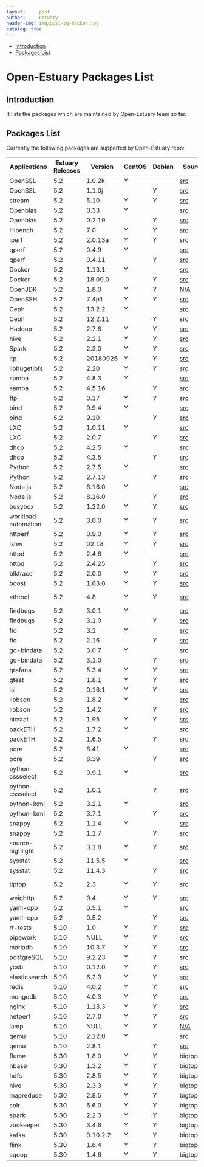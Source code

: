 ```yaml
---
layout:     post
author:     Estuary
header-img: img/post-bg-hacker.jpg
catalog: true
---
```

* [Introduction](#1)
* [Packages List](#2)

# Open-Estuary Packages List
## <a name="1">Introduction</a>  
It lists the packages which are maintained by Open-Estuary team so far.

## <a name="2">Packages List</a> 
Currently the following packages are supported by Open-Estuary repo:

|	Applications	|	Estuary Releases	|	Version	|	CentOS	|	Debian	|	Source	|	Scripts	|	Binary	|
|--|--|--|--|--|--|--|--|
|OpenSSL|5.2|1.0.2k|Y||[src](https://github.com/openssl/openssl)|[script](https://github.com/open-estuary/estuary-app/blob/master/app_install_scripts/openssl.sh)|[N/A]( )|
|OpenSSL|5.2|1.1.0j||Y|[src](https://github.com/openssl/openssl)|[script](https://github.com/open-estuary/estuary-app/blob/master/app_install_scripts/openssl.sh)|[N/A]( )|
|stream|5.2|5.10|Y|Y|[src](http://www.cs.virginia.edu/stream/FTP/Code/)|[script](https://github.com/open-estuary/estuary-app/blob/master/app_install_scripts/stream.sh)|[N/A]( )|
|Openblas|5.2|0.33|Y||[src](https://github.com/xianyi/OpenBLAS)|[script](https://github.com/open-estuary/estuary-app/blob/master/app_install_scripts/openblas.sh)|[N/A]( )|
|Openblas|5.2|0.2.19||Y|[src](https://github.com/xianyi/OpenBLAS)|[script](https://github.com/open-estuary/estuary-app/blob/master/app_install_scripts/openblas.sh)|[N/A]( )|
|Hibench|5.2|7.0|Y|Y|[src](https://github.com/Intel-bigdata/HiBench)|[script](https://github.com/open-estuary/estuary-app/blob/master/app_install_scripts/hibench.sh)|[N/A]( )|
|iperf|5.2|2.0.13a|Y|Y|[src](https://sourceforge.net/projects/iperf2/)|[script](https://github.com/open-estuary/estuary-app/blob/master/app_install_scripts/iperf.sh)|[rpm](ftp://117.78.41.188/estuary-repo/app/centos/aarch64/iperf-2.0.13a-1.el7.centos.a.aarch64.rpm)|
|qperf|5.2|0.4.9|Y||[src](https://github.com/linux-rdma/qperf)|[script](https://github.com/open-estuary/estuary-app/blob/master/app_install_scripts/qperf.sh)|[N/A]( )|
|qperf|5.2|0.4.11||Y|[src](https://github.com/linux-rdma/qperf)|[script](https://github.com/open-estuary/estuary-app/blob/master/app_install_scripts/qperf.sh)|[N/A]( )|
|Docker|5.2|1.13.1|Y||[src](https://github.com/docker/docker-ce)|[script](https://github.com/open-estuary/estuary-app/blob/master/app_install_scripts/docker.sh)|[N/A]( )|
|Docker|5.2|18.09.0||Y|[src](https://github.com/docker/docker-ce)|[script](https://github.com/open-estuary/estuary-app/blob/master/app_install_scripts/docker.sh)|[N/A]( )|
|OpenJDK|5.2|1.8.0|Y|Y|[N/A]( )|[script](https://github.com/open-estuary/estuary-app/blob/master/app_install_scripts/openjdk.sh)|[N/A]( )|
|OpenSSH|5.2|7.4p1|Y|Y|[src](https://github.com/openssh/openssh-portable)|[script](https://github.com/open-estuary/estuary-app/blob/master/app_install_scripts/openssh.sh)|[N/A]( )|
|Ceph|5.2|13.2.2|Y||[src](https://github.com/ceph/ceph)|[script](https://github.com/open-estuary/estuary-app/blob/master/app_install_scripts/ceph.sh)|[N/A]( )|
|Ceph|5.2|12.2.11||Y|[src](https://github.com/ceph/ceph)|[script](https://github.com/open-estuary/estuary-app/blob/master/app_install_scripts/ceph.sh)|[N/A]( )|
|Hadoop|5.2|2.7.6|Y|Y|[src](http://mirror.bit.edu.cn/apache/hadoop/common/)|[script](https://github.com/open-estuary/estuary-app/blob/master/app_install_scripts/hadoop.sh)|[N/A]( )|
|hive|5.2|2.2.1|Y|Y|[src](http://mirror.bit.edu.cn/apache/hive/)|[script](https://github.com/open-estuary/estuary-app/blob/master/app_install_scripts/hive.sh)|[N/A]( )|
|Spark|5.2|2.3.0|Y|Y|[src](http://mirror.bit.edu.cn/apache/spark/)|[script](https://github.com/open-estuary/estuary-app/blob/master/app_install_scripts/spark.sh)|[N/A]( )|
|ltp|5.2|20180926|Y|Y|[src](https://github.com/linux-test-project/ltp)|[script](https://github.com/open-estuary/estuary-app/blob/master/app_install_scripts/ltp.sh)|[rpm](ftp://117.78.41.188/estuary-repo/app/centos/aarch64/ltp-full-20180926-1.el7.aarch64.rpm)|
|libhugetlbfs|5.2|2.20|Y|Y|[src](https://github.com/libhugetlbfs/libhugetlbfs)|[script](https://github.com/open-estuary/estuary-app/blob/master/app_install_scripts/libhugetlbfs.sh)|[N/A]( )|
|samba|5.2|4.8.3|Y||[src](https://github.com/samba-team/samba)|[script](https://github.com/open-estuary/estuary-app/blob/master/app_install_scripts/samba.sh)|[N/A]( )|
|samba|5.2|4.5.16||Y|[src](https://github.com/samba-team/samba)|[script](https://github.com/open-estuary/estuary-app/blob/master/app_install_scripts/samba.sh)|[N/A]( )|
|ftp|5.2|0.17|Y|Y|[src](https://github.com/open-estuary/estuary-app/blob/master/app_install_scripts/ftp.sh)|[N/A]( )|[N/A]( )|
|bind|5.2|9.9.4|Y||[src](https://github.com/isc-projects/bind9)|[script](https://github.com/open-estuary/estuary-app/blob/master/app_install_scripts/bind.sh)|[N/A]( )|
|bind|5.2|9.10||Y|[src](https://github.com/isc-projects/bind9)|[script](https://github.com/open-estuary/estuary-app/blob/master/app_install_scripts/bind.sh)|[N/A]( )|
|LXC|5.2|1.0.11|Y||[src](https://github.com/lxc/lxc)|[script](https://github.com/open-estuary/estuary-app/blob/master/app_install_scripts/lxc.sh)|[N/A]( )|
|LXC|5.2|2.0.7||Y|[src](https://github.com/lxc/lxc)|[script](https://github.com/open-estuary/estuary-app/blob/master/app_install_scripts/lxc.sh)|[N/A]( )|
|dhcp|5.2|4.2.5|Y||[src](https://github.com/freebsd/freebsd/tree/master/sbin/dhclient)|[script](https://github.com/open-estuary/estuary-app/blob/master/app_install_scripts/dhcp.sh)|[N/A]( )|
|dhcp|5.2|4.3.5||Y|[src](https://github.com/freebsd/freebsd/tree/master/sbin/dhclient)|[script](https://github.com/open-estuary/estuary-app/blob/master/app_install_scripts/dhcp.sh)|[N/A]( )|
|Python|5.2|2.7.5|Y||[src](https://github.com/python/cpython)|[script](https://github.com/open-estuary/estuary-app/blob/master/app_install_scripts/python.sh)|[N/A]( )|
|Python|5.2|2.7.13||Y|[src](https://github.com/python/cpython)|[script](https://github.com/open-estuary/estuary-app/blob/master/app_install_scripts/python.sh)|[N/A]( )|
|Node.js|5.2|6.16.0|Y||[src](https://github.com/nodejs/node)|[script](https://github.com/open-estuary/estuary-app/blob/master/app_install_scripts/nodejs.sh)|[N/A]( )|
|Node.js|5.2|8.16.0||Y|[src](https://github.com/nodejs/node)|[script](https://github.com/open-estuary/estuary-app/blob/master/app_install_scripts/nodejs.sh)|[N/A]( )|
|busybox|5.2|1.22.0|Y|Y|[src](https://busybox.net/downloads/)|[script](https://github.com/open-estuary/estuary-app/blob/master/app_install_scripts/busybox.sh)|[N/A]( )|
|workload-automation|5.2|3.0.0|Y|Y|[src](https://github.com/ARM-software/workload-automation)|[script](https://github.com/open-estuary/estuary-app/blob/master/app_install_scripts/workload-automation.sh)|[N/A]( )|
|httperf|5.2|0.9.0|Y|Y|[src](https://github.com/httperf/httperf)|[script](https://github.com/open-estuary/estuary-app/blob/master/app_install_scripts/httperf.sh)|[N/A]( )|
|lshw|5.2|02.18|Y|Y|[src](https://github.com/lyonel/lshw)|[script](https://github.com/open-estuary/estuary-app/blob/master/app_install_scripts/lshw.sh)|[N/A]( )|
|httpd|5.2|2.4.6|Y||[src](https://github.com/apache/httpd)|[script](https://github.com/open-estuary/estuary-app/blob/master/app_install_scripts/httpd.sh)|[N/A]( )|
|httpd|5.2|2.4.25||Y|[src](https://github.com/apache/httpd)|[script](https://github.com/open-estuary/estuary-app/blob/master/app_install_scripts/httpd.sh)|[N/A]( )|
|blktrace|5.2|2.0.0|Y|Y|[src](https://github.com/sdsc/blktrace)|[script](https://github.com/open-estuary/estuary-app/blob/master/app_install_scripts/blktrace.sh)|[N/A]( )|
|boost|5.2|1.63.0|Y|Y|[src](http://downloads.sourceforge.net/project/boost/)|[script](https://github.com/open-estuary/estuary-app/blob/master/app_install_scripts/boost.sh)|[N/A]( )|
|ethtool|5.2|4.8|Y|Y|[src](https://github.com/Distrotech/ethtool)|[script](https://github.com/open-estuary/estuary-app/blob/master/app_install_scripts/ethtool.sh)|[rpm](ftp://117.78.41.188/estuary-repo/app/centos/aarch64/ethtool-4.8-0.aarch64.rpm) [deb](ftp://117.78.41.188/estuary-repo/app/debian/pool/main/ethtool_4.8-1_arm64.deb)|
|findbugs|5.2|3.0.1|Y||[src](https://github.com/findbugsproject/findbugs)|[script](https://github.com/open-estuary/estuary-app/blob/master/app_install_scripts/findbugs.sh)|[N/A]( )|
|findbugs|5.2|3.1.0||Y|[src](https://github.com/findbugsproject/findbugs)|[script](https://github.com/open-estuary/estuary-app/blob/master/app_install_scripts/findbugs.sh)|[N/A]( )|
|fio|5.2|3.1|Y||[src](https://github.com/axboe/fio)|[script](https://github.com/open-estuary/estuary-app/blob/master/app_install_scripts/fio.sh)|[N/A]( )|
|fio|5.2|2.16||Y|[src](https://github.com/axboe/fio)|[script](https://github.com/open-estuary/estuary-app/blob/master/app_install_scripts/fio.sh)|[N/A]( )|
|go-bindata|5.2|3.0.7|Y||[src](https://github.com/go-bindata/go-bindata)|[script](https://github.com/open-estuary/estuary-app/blob/master/app_install_scripts/go-bindata.sh)|[N/A]( )|
|go-bindata|5.2|3.1.0||Y|[src](https://github.com/go-bindata/go-bindata)|[script](https://github.com/open-estuary/estuary-app/blob/master/app_install_scripts/go-bindata.sh)|[N/A]( )|
|grafana|5.2|5.3.4|Y|Y|[src](https://github.com/grafana/grafana)|[script](https://github.com/open-estuary/estuary-app/blob/master/app_install_scripts/grafana.sh)|[N/A]( )|
|gtest|5.2|1.8.1|Y|Y|[src](https://github.com/google/googletest)|[script](https://github.com/open-estuary/estuary-app/blob/master/app_install_scripts/gtest.sh)|[N/A]( )|
|isl|5.2|0.16.1|Y|Y|[src](http://isl.gforge.inria.fr)|[script](https://github.com/open-estuary/estuary-app/blob/master/app_install_scripts/isl.sh)|[rpm](ftp://117.78.41.188/estuary-repo/app/centos/aarch64/iperf-2.0.13a-1.el7.centos.a.aarch64.rpm)|
|libbson|5.2|1.8.2|Y||[src](https://github.com/mongodb/libbson)|[script](https://github.com/open-estuary/estuary-app/blob/master/app_install_scripts/libbson.sh)|[rpm](ftp://117.78.41.188/estuary-repo/app/centos/aarch64/libbson-1.8.2-1.el7.centos.aarch64.rpm)|
|libbson|5.2|1.4.2||Y|[src](https://github.com/mongodb/libbson)|[script](https://github.com/open-estuary/estuary-app/blob/master/app_install_scripts/libbson.sh)|[N/A]( )|
|nicstat|5.2|1.95|Y|Y|[src](https://sourceforge.net/projects/nicstat/files/)|[script](https://github.com/open-estuary/estuary-app/blob/master/app_install_scripts/nicstat.sh)|[rpm](ftp://117.78.41.188/estuary-repo/app/centos/aarch64/nicstat-1.95-0.aarch64.rpm)|
|packETH|5.2|1.7.2|Y||[src](http://packeth.sourceforge.net/packeth/Home.html)|[script](https://github.com/open-estuary/estuary-app/blob/master/app_install_scripts/packeth.sh)|[N/A]( )|
|packETH|5.2|1.6.5||Y|[src](http://packeth.sourceforge.net/packeth/Home.html)|[script](https://github.com/open-estuary/estuary-app/blob/master/app_install_scripts/packeth.sh)|[N/A]( )|
|pcre|5.2|8.41|Y||[src](https://github.com/svn2github/pcre)|[script](https://github.com/open-estuary/estuary-app/blob/master/app_install_scripts/pcre.sh)|[rpm](ftp://117.78.41.188/estuary-repo/app/centos/aarch64/nicstat-1.95-0.aarch64.rpm)|
|pcre|5.2|8.39||Y|[src](https://github.com/svn2github/pcre)|[script](https://github.com/open-estuary/estuary-app/blob/master/app_install_scripts/pcre.sh)|[N/A]( )|
|python-cssselect|5.2|0.9.1|Y||[src](https://github.com/scrapy/cssselect)|[script](https://github.com/open-estuary/estuary-app/blob/master/app_install_scripts/python-cssselect.sh)|[N/A]( )|
|python-cssselect|5.2|1.0.1||Y|[src](https://github.com/scrapy/cssselect)|[script](https://github.com/open-estuary/estuary-app/blob/master/app_install_scripts/python-cssselect.sh)|[N/A]( )|
|python-lxml|5.2|3.2.1|Y||[src](https://github.com/lxml/lxml)|[script](https://github.com/open-estuary/estuary-app/blob/master/app_install_scripts/python-lxml.sh)|[N/A]( )|
|python-lxml|5.2|3.7.1||Y|[src](https://github.com/lxml/lxml)|[script](https://github.com/open-estuary/estuary-app/blob/master/app_install_scripts/python-lxml.sh)|[N/A]( )|
|snappy|5.2|1.1.4|Y||[src](https://github.com/google/snappy)|[script](https://github.com/open-estuary/estuary-app/blob/master/app_install_scripts/snappy.sh)|[rpm](ftp://117.78.41.188/estuary-repo/kernel/centos/aarch64/snappy-1.1.4-1.el7.centos.a.aarch64.rpm)|
|snappy|5.2|1.1.7||Y|[src](https://github.com/google/snappy)|[script](https://github.com/open-estuary/estuary-app/blob/master/app_install_scripts/snappy.sh)|[rpm](ftp://117.78.41.188/estuary-repo/kernel/centos/aarch64/snappy-1.1.4-1.el7.centos.a.aarch64.rpm)|
|source-highlight|5.2|3.1.8|Y|Y|[src](https://mirrors.ustc.edu.cn/gnu/src-highlite/)|[script](https://github.com/open-estuary/estuary-app/blob/master/app_install_scripts/source-highlight.sh)|[rpm](ftp://117.78.41.188/estuary-repo/app/centos/aarch64/source-highlight-3.1.8-10.el7.centos.aarch64.rpm)|
|sysstat|5.2|11.5.5|Y||[src](https://github.com/sysstat/sysstat)|[script](https://github.com/open-estuary/estuary-app/blob/master/app_install_scripts/sysstat.sh)|[rpm](ftp://117.78.41.188/estuary-repo/app/centos/aarch64/sysstat-11.5.5-1.el7.centos.aarch64.rpm)|
|sysstat|5.2|11.4.3||Y|[src](https://github.com/sysstat/sysstat)|[script](https://github.com/open-estuary/estuary-app/blob/master/app_install_scripts/sysstat.sh)|[N/A]( )|
|tiptop|5.2|2.3|Y|Y|[src](https://github.com/gilbitron/TipTop)|[script](https://github.com/open-estuary/estuary-app/blob/master/app_install_scripts/tiptop.sh)|[rpm](ftp://117.78.41.188/estuary-repo/app/centos/aarch64/tiptop-2.3-3.el7.centos.aarch64.rpm) [deb](ftp://117.78.41.188/estuary-repo/app/debian/pool/main/tiptop_2.3-2_arm64.deb)|
|weighttp|5.2|0.4|Y|Y|[src](https://github.com/lighttpd/weighttp/)|[script](https://github.com/open-estuary/estuary-app/blob/master/app_install_scripts/weighttp.sh)|[rpm](ftp://117.78.41.188/estuary-repo/app/centos/aarch64/weighttp-0.4-8.el7.centos.aarch64.rpm)|
|yaml-cpp|5.2|0.5.1|Y||[src](https://github.com/jbeder/yaml-cpp)|[script](https://github.com/open-estuary/estuary-app/blob/master/app_install_scripts/yaml-cpp.sh)|[N/A]( )|
|yaml-cpp|5.2|0.5.2||Y|[src](https://github.com/jbeder/yaml-cpp)|[script](https://github.com/open-estuary/estuary-app/blob/master/app_install_scripts/yaml-cpp.sh)|[N/A]( )|
|rt-tests|5.10|1.0|Y|Y|[src](https://git.kernel.org/pub/scm/utils/rt-tests/rt-tests.git/)|[script](https://github.com/open-estuary/estuary-app/blob/master/app_install_scripts/rt-tests.sh)|[N/A]( )|
|pipework|5.10|NULL|Y|Y|[src](https://github.com/jpetazzo/pipework)|[script](https://github.com/open-estuary/estuary-app/blob/master/app_install_scripts/pipework.sh)|[N/A]( )|
|mariadb|5.10|10.3.7|Y|Y|[src](https://downloads.mariadb.org/)|[script](https://github.com/open-estuary/estuary-app/blob/master/app_install_scripts/mariadb.sh)|[N/A]( )|
|postgreSQL|5.10|9.2.23|Y|Y|[src](https://ftp.postgresql.org/pub/source/)|[script](https://github.com/open-estuary/estuary-app/blob/master/app_install_scripts/postgreSQL.sh)|[N/A]( )|
|ycsb|5.10|0.12.0|Y|Y|[src](https://github.com/brianfrankcooper/YCSB)|[script](https://github.com/open-estuary/estuary-app/blob/master/app_install_scripts/ycsb.sh)|[N/A]( )|
|elasticsearch|5.10|6.2.3|Y|Y|[src](https://www.elastic.co/cn/downloads/elasticsearch)|[script](https://github.com/open-estuary/estuary-app/blob/master/app_install_scripts/elasticsearch.sh)|[N/A]( )|
|redis|5.10|4.0.2|Y|Y|[src](https://github.com/antirez/redis)|[script](https://github.com/open-estuary/estuary-app/blob/master/app_install_scripts/redis.sh)|[N/A]( )|
|mongodb|5.10|4.0.3|Y|Y|[src](http://github.com/mongodb/mongo)|[script](https://github.com/open-estuary/estuary-app/blob/master/app_install_scripts/mongodb.sh)|[N/A]( )|
|nginx|5.10|1.13.3|Y|Y|[src](http://nginx.org/download)|[script](https://github.com/open-estuary/estuary-app/blob/master/app_install_scripts/nginx.sh)|[rpm](ftp://117.78.41.188/estuary-repo/app/centos/aarch64/nginx-1.13.3-1.el7.centos.ngx.aarch64.rpm)|
|netperf|5.10|2.7.0|Y|Y|[src](https://github.com/HewlettPackard/netperf)|[script](https://github.com/open-estuary/estuary-app/blob/master/app_install_scripts/netperf.sh)|[rpm](ftp://117.78.41.188/estuary-repo/app/centos/aarch64/netperf-2.7.0-8.1.aarch64.rpm)|
|lamp|5.10|NULL|Y|Y|[N/A]( )|[script](https://github.com/open-estuary/estuary-app/blob/master/app_install_scripts/lamp.sh)|[N/A]( )|
|qemu|5.10|2.12.0|Y||[src](https://github.com/qemu/QEMU)|[script](https://github.com/open-estuary/estuary-app/blob/master/app_install_scripts/qemu.sh)|[N/A]( )|
|qemu|5.10|2.8.1||Y|[src](https://github.com/qemu/QEMU)|[script](https://github.com/open-estuary/estuary-app/blob/master/app_install_scripts/qemu.sh)|[N/A]( )|
|flume|5.30|1.8.0|Y|Y|bigtop1.4|[N/A]( )|[N/A]( )
|hbase|5.30|1.3.2|Y|Y|bigtop1.4|[N/A]( )|[N/A]( )
|hdfs|5.30|2.8.5|Y|Y|bigtop1.4|[N/A]( )|[N/A]( )
|hive|5.30|2.3.3|Y|Y|bigtop1.4|[N/A]( )|[N/A]( )
|mapreduce|5.30|2.8.5|Y|Y|bigtop1.4|[N/A]( )|[N/A]( )
|solr|5.30|6.6.0|Y|Y|bigtop1.4|[N/A]( )|[N/A]( )
|spark|5.30|2.2.3|Y|Y|bigtop1.4|[N/A]( )|[N/A]( )
|zookeeper|5.30|3.4.6|Y|Y|bigtop1.4|[N/A]( )|[N/A]( )
|kafka|5.30|0.10.2.2|Y|Y|bigtop1.4|[N/A]( )|[N/A]( )
|flink|5.30|1.6.4|Y|Y|bigtop1.4|[N/A]( )|[N/A]( )
|sqoop|5.30|1.4.6|Y|Y|bigtop1.4|[N/A]( )|[N/A]( )
